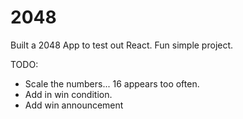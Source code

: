 # 2048

Built a 2048 App to test out React. Fun simple project.

TODO:
  + Scale the numbers... 16 appears too often.
  + Add in win condition.
  + Add win announcement

